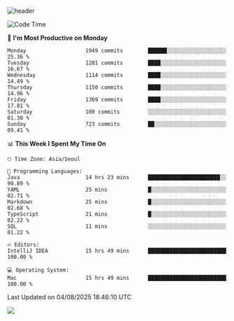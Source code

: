 ![header](https://capsule-render.vercel.app/api?type=Egg&color=timeAuto&height=300&section=header&text=PoPo&fontSize=90&animation=fadeIn)

  <!--START_SECTION:waka-->
![Code Time](http://img.shields.io/badge/Code%20Time-2%2C872%20hrs%2048%20mins-blue)

📅 **I'm Most Productive on Monday** 

```text
Monday                   1949 commits        ██████░░░░░░░░░░░░░░░░░░░   25.36 % 
Tuesday                  1281 commits        ████░░░░░░░░░░░░░░░░░░░░░   16.67 % 
Wednesday                1114 commits        ████░░░░░░░░░░░░░░░░░░░░░   14.49 % 
Thursday                 1150 commits        ████░░░░░░░░░░░░░░░░░░░░░   14.96 % 
Friday                   1369 commits        ████░░░░░░░░░░░░░░░░░░░░░   17.81 % 
Saturday                 100 commits         ░░░░░░░░░░░░░░░░░░░░░░░░░   01.30 % 
Sunday                   723 commits         ██░░░░░░░░░░░░░░░░░░░░░░░   09.41 % 
```


📊 **This Week I Spent My Time On** 

```text
🕑︎ Time Zone: Asia/Seoul

💬 Programming Languages: 
Java                     14 hrs 23 mins      ███████████████████████░░   90.89 % 
YAML                     25 mins             █░░░░░░░░░░░░░░░░░░░░░░░░   02.71 % 
Markdown                 25 mins             █░░░░░░░░░░░░░░░░░░░░░░░░   02.68 % 
TypeScript               21 mins             █░░░░░░░░░░░░░░░░░░░░░░░░   02.22 % 
SQL                      11 mins             ░░░░░░░░░░░░░░░░░░░░░░░░░   01.22 % 

🔥 Editors: 
IntelliJ IDEA            15 hrs 49 mins      █████████████████████████   100.00 % 

💻 Operating System: 
Mac                      15 hrs 49 mins      █████████████████████████   100.00 % 
```


 Last Updated on 04/08/2025 18:46:10 UTC
<!--END_SECTION:waka-->



<img src="https://capsule-render.vercel.app/api?type=Egg&color=timeAuto&height=300&section=footer&text=PoPo&fontSize=90&animation=fadeIn&reversal=true" />

